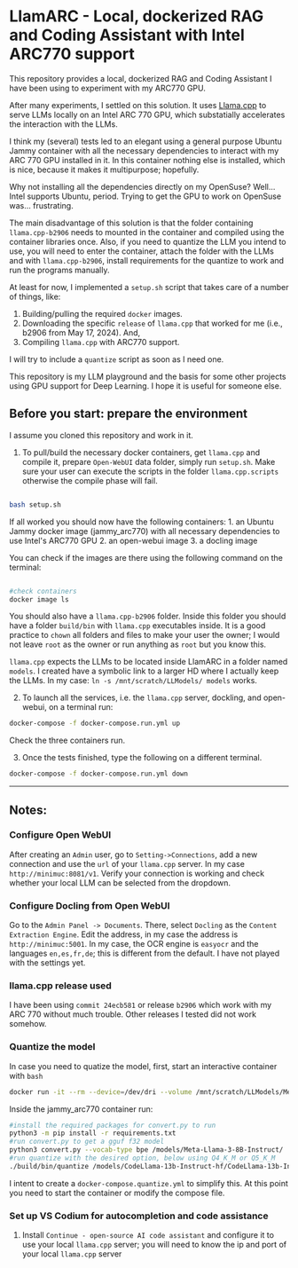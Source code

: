 # LlamARC - Local, dockerized RAG and Coding Assistant with Intel ARC770 support

This repository provides a local, dockerized RAG and Coding Assistant I have been using to experiment with my ARC770 GPU. 

After many experiments, I settled on this solution. It uses [Llama.cpp](https://github.com/ggml-org/llama.cpp.git) to serve LLMs locally on an Intel ARC 770 GPU, which substatially accelerates the interaction with the LLMs.

I think my (several) tests led to an elegant using a general purpose Ubuntu Jammy container with all the necessary dependencies to interact with my
ARC 770 GPU installed in it. In this container nothing else is installed, which is nice, because it makes it multipurpose; hopefully.

Why not installing all the dependencies directly on my OpenSuse? Well... Intel supports Ubuntu, period. Trying to get the GPU to work on OpenSuse was... frustrating. 

The main disadvantage of this solution is that the folder containing `llama.cpp-b2906` needs to mounted in the container and compiled using the container libraries once. Also, if you need to quantize the LLM you intend to use, you will need to enter the container, attach the folder with the LLMs and with `llama.cpp-b2906`, install requirements for the quantize to work and run the programs manually.

At least for now, I implemented a `setup.sh` script that takes care of a number of things, like:

 1. Building/pulling the required `docker` images.
 2. Downloading the specific `release` of `llama.cpp` that worked for me (i.e., b2906 from May 17, 2024). And,
 3. Compiling `llama.cpp` with ARC770 support.
 
 I will try to include a `quantize` script as soon as I need one.

This repository is my LLM playground and the basis for some other projects using GPU support for Deep Learning. I hope it is useful for someone else.

## Before you start: prepare the environment

I assume you cloned this repository and work in it.

1. To pull/build the necessary docker containers, get `llama.cpp` and compile it, prepare `Open-WebUI` data folder, simply run `setup.sh`. Make sure your user can execute the scripts in the folder `llama.cpp.scripts` otherwise the compile phase will fail.

```sh

bash setup.sh

```

If all worked you should now have the following containers:
    1. an Ubuntu Jammy docker image (jammy_arc770) with all necessary dependencies to use Intel's ARC770 GPU
    2. an open-webui image
    3. a docling image

You can check if the images are there using the following command on the terminal:

```sh

#check containers
docker image ls

```

You should also have a `llama.cpp-b2906` folder. Inside this folder you should have a folder `build/bin` with `llama.cpp` executables inside. It is a good practice to `chown` all folders and files to make your user the owner; I would not leave `root` as the owner or run anything as `root` but you know this.

`llama.cpp` expects the LLMs to be located inside LlamARC in a folder named `models`. I created have a symbolic link to a larger HD where I actually keep the LLMs. In my case: `ln -s /mnt/scratch/LLModels/ models` works. 

2. To launch all the services, i.e. the `llama.cpp` server, dockling, and open-webui, on a terminal run:

```sh
docker-compose -f docker-compose.run.yml up
```

Check the three containers run. 

3. Once the tests finished, type the following on a different terminal.

```sh
docker-compose -f docker-compose.run.yml down
``` 

---

## Notes:

### Configure Open WebUI

After creating an `Admin` user, go to `Setting->Connections`, add a new connection and use the `url` of your `llama.cpp` server. In my case `http://minimuc:8081/v1`. Verify your connection is working and check whether your local LLM can be selected from the dropdown.

### Configure Docling from Open WebUI

Go to the `Admin Panel -> Documents`. There, select `Docling` as the `Content Extraction Engine`. Edit the address, in my case the address is `http://minimuc:5001`. In my case, the OCR engine is `easyocr` and the languages `en,es,fr,de`; this is different from the default. I have not played with the settings yet.

### llama.cpp release used

I have been using `commit 24ecb581` or release `b2906` which work with my ARC 770 without much trouble. Other releases I tested did not work somehow.

### Quantize the model

In case you need to quatize the model, first, start an interactive container with `bash`

```sh
docker run -it --rm --device=/dev/dri --volume /mnt/scratch/LLModels/Meta-Llama-3-8B-Instruct/:/models/Meta --volume ./llama.cpp-b2906:/llama.cpp --name llama.cpp jammy_arc770 bash
```
Inside the jammy_arc770 container run:


```sh
#install the required packages for convert.py to run
python3 -m pip install -r requirements.txt
#run convert.py to get a gguf f32 model
python3 convert.py --vocab-type bpe /models/Meta-Llama-3-8B-Instruct/
#run quantize with the desired option, below using Q4_K_M or Q5_K_M
./build/bin/quantize /models/CodeLlama-13b-Instruct-hf/CodeLlama-13b-Instruct-hf-13B-F32.gguf /models/CodeLlama-13b-Instruct-hf/CodeLlama-13b-Instruct-hf-13B-Q4_K_M.gguf Q4_K_M

```

I intent to create a `docker-compose.quantize.yml` to simplify this. At this point you need to start the container or modify the compose file.

### Set up VS Codium for autocompletion and code assistance

1. Install `Continue - open-source AI code assistant` and configure it to use your local `llama.cpp` server; you will need to know the ip and port of your local `llama.cpp` server


